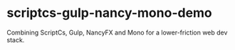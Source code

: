 # scriptcs-gulp-nancy-mono-demo

Combining ScriptCs, Gulp, NancyFX and Mono for a lower-friction web dev stack.
